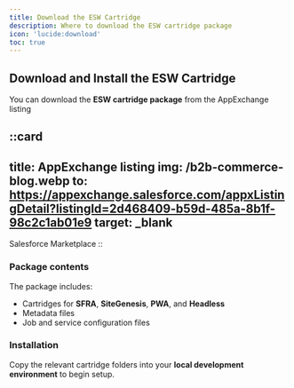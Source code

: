 ```yaml
---
title: Download the ESW Cartridge
description: Where to download the ESW cartridge package
icon: 'lucide:download'
toc: true
---
```


## Download and Install the ESW Cartridge

You can download the **ESW cartridge package** from the AppExchange listing


::card
---
title: AppExchange listing
img: /b2b-commerce-blog.webp
to: https://appexchange.salesforce.com/appxListingDetail?listingId=2d468409-b59d-485a-8b1f-98c2c1ab01e9
target: _blank
---
Salesforce Marketplace
::



### Package contents
The package includes:

- Cartridges for **SFRA**, **SiteGenesis**, **PWA**, and **Headless**  
- Metadata files  
- Job and service configuration files  

### Installation
Copy the relevant cartridge folders into your **local development environment** to begin setup.
